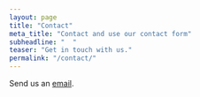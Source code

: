 ```yaml
---
layout: page
title: "Contact"
meta_title: "Contact and use our contact form"
subheadline: "  "
teaser: "Get in touch with us."
permalink: "/contact/"
---
```

Send us an [email][1]. 


 [1]: mailto:camoralesgarduno1@sheffield.ac.uk
